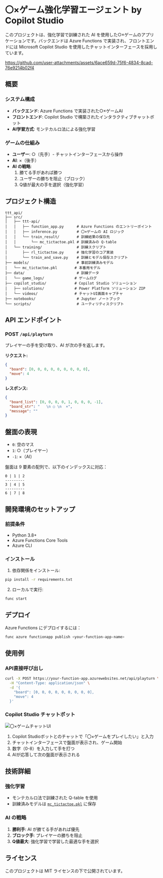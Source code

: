 # 〇×ゲーム強化学習エージェント by Copilot Studio

このプロジェクトは、強化学習で訓練された AI を使用した○×ゲームのアプリケーションです。バックエンドは Azure Functions で実装され、フロントエンドには Microsoft Copilot Studio を使用したチャットインターフェースを採用しています。



https://github.com/user-attachments/assets/6ace659d-75f6-4834-8cad-76e9214b02f4



## 概要

### システム構成
- **バックエンド**: Azure Functions で実装された○×ゲームAI
- **フロントエンド**: Copilot Studio で構築されたインタラクティブチャットボット
- **AI学習方式**: モンテカルロ法による強化学習

### ゲームの仕組み
- **ユーザー**: ○（先手）- チャットインターフェースから操作
- **AI**: ×（後手）
- **AI の戦略**: 
  1. 勝てる手があれば勝つ
  2. ユーザーの勝ちを阻止（ブロック）
  3. Q値が最大の手を選択（強化学習）

## プロジェクト構造

```
ttt_api/
├── src/
│   ├── ttt-api/
│   │   ├── function_app.py      # Azure Functions のエントリーポイント
│   │   ├── inference.py         # 〇×ゲームの AI ロジック
│   │   └── train_result/        # 訓練結果の保存先
│   │       └── mc_tictactoe.pkl # 訓練済みの Q-table
│   └── training/                # 訓練スクリプト
│       ├── rl_tictactoe.py      # 強化学習のコア実装
│       └── train_and_save.py    # 訓練とモデル保存スクリプト
├── models/                      # 事前訓練済みモデル
│   └── mc_tictactoe.pkl        # 本番用モデル
├── data/                        # 訓練データ
│   └── game_logs/              # ゲームログ
├── copilot_studio/             # Copilot Studio ソリューション
│   ├── solutions/              # Power Platform ソリューション ZIP
│   └── videos/                 # チャットUI画面キャプチャ
├── notebooks/                   # Jupyter ノートブック
└── scripts/                     # ユーティリティスクリプト
```

## API エンドポイント

### POST `/api/playturn`

プレイヤーの手を受け取り、AI が次の手を返します。

**リクエスト:**
```json
{
  "board": [0, 0, 0, 0, 0, 0, 0, 0, 0],
  "move": 4
}
```

**レスポンス:**
```json
{
  "board_list": [0, 0, 0, 0, 1, 0, 0, 0, -1],
  "board_str": "   \n ○ \n  ×",
  "message": ""
}
```

## 盤面の表現

- `0`: 空のマス
- `1`: ○（プレイヤー）
- `-1`: ×（AI）

盤面は 9 要素の配列で、以下のインデックスに対応：
```
0 | 1 | 2
---------
3 | 4 | 5
---------
6 | 7 | 8
```

## 開発環境のセットアップ

### 前提条件
- Python 3.8+
- Azure Functions Core Tools
- Azure CLI

### インストール

1. 依存関係をインストール:
```bash
pip install -r requirements.txt
```

2. ローカルで実行:
```bash
func start
```

## デプロイ

Azure Functions にデプロイするには：

```bash
func azure functionapp publish <your-function-app-name>
```

## 使用例

### API直接呼び出し
```bash
curl -X POST https://your-function-app.azurewebsites.net/api/playturn \
  -H "Content-Type: application/json" \
  -d '{
    "board": [0, 0, 0, 0, 0, 0, 0, 0, 0],
    "move": 4
  }'
```

### Copilot Studio チャットボット

![〇×ゲームチャットUI](copilot_studio/screenshots/tictactoe_chat.png)

1. Copilot Studioボットとのチャットで「〇×ゲームをプレイしたい」と入力
2. チャットインターフェースで盤面が表示され、ゲーム開始
3. 数字（0-8）を入力して手を打つ
4. AIが応答して次の盤面が表示される

## 技術詳細

### 強化学習
- モンテカルロ法で訓練された Q-table を使用
- 訓練済みモデルは [`mc_tictactoe.pkl`](models/mc_tictactoe.pkl) に保存

### AI の戦略
1. **勝利手**: AI が勝てる手があれば優先
2. **ブロック手**: プレイヤーの勝ちを阻止
3. **Q値最大**: 強化学習で学習した最適な手を選択

## ライセンス

このプロジェクトは MIT ライセンスの下で公開されています。
